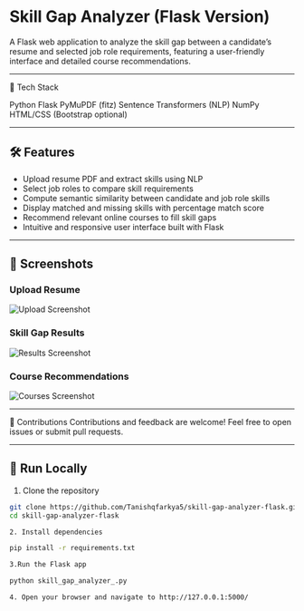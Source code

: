 # Skill Gap Analyzer (Flask Version)

A Flask web application to analyze the skill gap between a candidate’s resume and selected job role requirements, featuring a user-friendly interface and detailed course recommendations.

---

🧰 Tech Stack

Python
Flask
PyMuPDF (fitz)
Sentence Transformers (NLP)
NumPy
HTML/CSS (Bootstrap optional)

---

## 🛠 Features

- Upload resume PDF and extract skills using NLP
- Select job roles to compare skill requirements
- Compute semantic similarity between candidate and job role skills
- Display matched and missing skills with percentage match score
- Recommend relevant online courses to fill skill gaps
- Intuitive and responsive user interface built with Flask

---

## 📸 Screenshots

### Upload Resume  
![Upload Screenshot](screenshots/upload.png)

### Skill Gap Results  
![Results Screenshot](screenshots/results.png)

### Course Recommendations  
![Courses Screenshot](screenshots/course.png)

---

🙌 Contributions
Contributions and feedback are welcome! Feel free to open issues or submit pull requests.

---

## 🚀 Run Locally

1. Clone the repository

```bash
git clone https://github.com/Tanishqfarkya5/skill-gap-analyzer-flask.git
cd skill-gap-analyzer-flask

2. Install dependencies

pip install -r requirements.txt

3.Run the Flask app

python skill_gap_analyzer_.py

4. Open your browser and navigate to http://127.0.0.1:5000/
